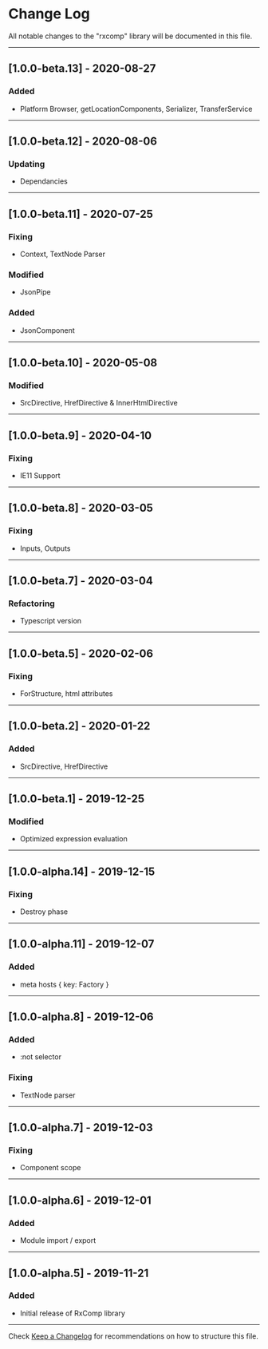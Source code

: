 # Change Log
All notable changes to the "rxcomp" library will be documented in this file.

---

## [1.0.0-beta.13] - 2020-08-27
### Added
- Platform Browser, getLocationComponents, Serializer, TransferService

---

## [1.0.0-beta.12] - 2020-08-06
### Updating
- Dependancies

---

## [1.0.0-beta.11] - 2020-07-25
### Fixing
- Context, TextNode Parser
### Modified
- JsonPipe
### Added
- JsonComponent

---

## [1.0.0-beta.10] - 2020-05-08
### Modified
- SrcDirective, HrefDirective & InnerHtmlDirective

---

## [1.0.0-beta.9] - 2020-04-10
### Fixing
- IE11 Support

---

## [1.0.0-beta.8] - 2020-03-05
### Fixing
- Inputs, Outputs

---

## [1.0.0-beta.7] - 2020-03-04
### Refactoring
- Typescript version

---

## [1.0.0-beta.5] - 2020-02-06
### Fixing
- ForStructure, html attributes

---

## [1.0.0-beta.2] - 2020-01-22
### Added
- SrcDirective, HrefDirective

---

## [1.0.0-beta.1] - 2019-12-25
### Modified
- Optimized expression evaluation

---

## [1.0.0-alpha.14] - 2019-12-15
### Fixing
- Destroy phase

---

## [1.0.0-alpha.11] - 2019-12-07
### Added
- meta hosts { key: Factory }

---

## [1.0.0-alpha.8] - 2019-12-06
### Added
- :not selector
### Fixing
- TextNode parser

---

## [1.0.0-alpha.7] - 2019-12-03
### Fixing
- Component scope

---

## [1.0.0-alpha.6] - 2019-12-01
### Added
- Module import / export

---

## [1.0.0-alpha.5] - 2019-11-21
### Added
- Initial release of RxComp library

---

Check [Keep a Changelog](http://keepachangelog.com/) for recommendations on how to structure this file.
